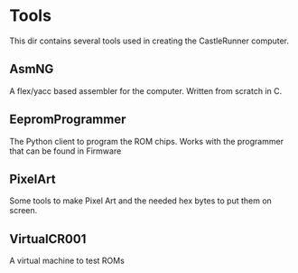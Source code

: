 # Tools

This dir contains several tools used in creating the CastleRunner computer. 

## AsmNG

A flex/yacc based assembler for the computer. Written from scratch in C.

## EepromProgrammer

The Python client to program the ROM chips. Works with the programmer that can be found in Firmware

## PixelArt

Some tools to make Pixel Art and the needed hex bytes to put them on screen.

## VirtualCR001

A virtual machine to test ROMs